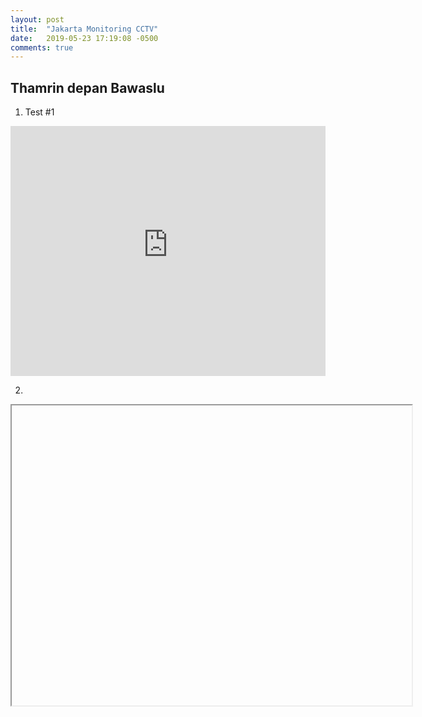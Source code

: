 ```yaml
---
layout: post
title:  "Jakarta Monitoring CCTV"
date:   2019-05-23 17:19:08 -0500
comments: true
---
```


## Thamrin depan Bawaslu
1. Test #1

<iframe width="100%" height="400" src="https://www.youtube-nocookie.com/embed/WO82PoAczTc?rel=0" frameborder="0" gesture="media" allow="encrypted-media" allowfullscreen></iframe>

2. 

<iframe style="width:640px; height:480px;" allowfullscreen src="blob:http://cctv.balitower.co.id/960e7147-0988-43da-ac44-a6d4c16db6cc"></iframe>

